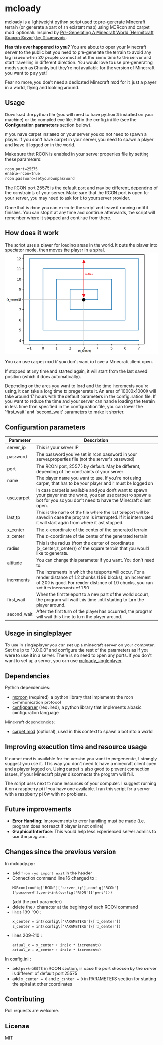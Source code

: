 # mcloady

mcloady is a lightweight python script used to pre-generate Minecraft terrain (or generate a part of an existant map) using MCRcon and carpet mod (optional). Inspired by [Pre-Generating A Minecraft World (Hermitcraft Season Seven) by Xisumavoid](https://www.youtube.com/watch?v=eA35S2GW-jI).

**Has this ever happened to you?** You are about to open your Minecraft server to the public but you need to pre-generate the terrain to avoid any lag issues when 20 people connect all at the same time to the server and start travelling in different direction. You would love to use pre-generating mods such as Chunky but they're not available for the version of Minecraft you want to play yet!

Fear no more, you don't need a dedicated Minecraft mod for it, just a player in a world, flying and looking around.

## Usage
Download the python file (you will need to have python 3 installed on your machine) or the compiled exe file. Fill in the config.ini file (see the **Configuration parameters** section bellow).

If you have carpet installed on your server you do not need to spawn a player. If you don't have carpet in your server, you need to spawn a player and leave it logged on in the world.

Make sure that RCON is enabled in your server.properties file by setting these parameters:

```
rcon.port=25575
enable-rcon=true
rcon.password=setyourownpassword
```

The RCON port 25575 is the default port and may be different, depending of the constraints of your server.
Make sure that the RCON port is open for your server, you may need to ask for it to your server provider. 

Once that is done you can execute the script and leave it running until it finishes. You can stop it at any time and continue afterwards, the script will remember where it stopped and continue from there.

## How does it work
The script uses a player for loading areas in the world. It puts the player into spectator mode, then moves the player in a spiral. 
![2Dspiral](./2Dspiral.png)

You can use carpet mod if you don't want to have a Minecraft client open.

If stopped at any time and started again, it will start from the last saved position (which it does automatically).

Depending on the area you want to load and the time increments you're using, it can take a long time to pregenerate it. An area of 10000x10000 will take around 17 hours with the default parameters in the configuration file. If you want to reduce the time and your server can handle loading the terrain in less time than specified in the configuration file, you can lower the 'first_wait' and 'second_wait' parameters to make it shorter.

## Configuration parameters
| Parameter   | Description|
|-------------|-----------------------|
| server_ip   | This is your server IP	|
| password    | The password you've set in rcon.password in your server.properties file (not the server's password)	|
| port | The RCON port, 25575 by default. May be different, depending of the constraints of your server |
| name        | The player name you want to use. If you're not using carpet, that has to be your player and it must be logged on	|
| use_carpet  | In case carpet is available and you don't want to spawn your player into the world, you can use carpet to spawn a bot for you so you don't need to have the Minecraft client open.	|
| last_tp     | This is the name of the file where the last teleport will be saved in case the program is interrupted. If it is interrupted it will start again from where it last stopped.	|
| x_center      | The x-coordinate of the center of the generated terrain	|
| z_center      | The z-coordinate of the center of the generated terrain	|
| radius      | This is the radius (from the center of coordinates (x_center,z_center)) of the square terrain that you would like to generate.	|
| altitude    | You can change this parameter if you want. You don't need to.	|
| increments  | The increments in which the teleports will occur. For a render distance of 12 chunks (196 blocks), an increment of 200 is good. For render distance of 10 chunks, you can set it to increments of 150. |
| first_wait  | When the first teleport to a new part of the world occurs, the program will wait this time until starting to turn the player around.	|
| second_wait | After the first turn of the player has occurred, the program will wait this time to turn the player around.	|

## Usage in singleplayer
To use in singleplayer you can set up a minecraft server on your computer. Set the ip to "0.0.0.0" and configure the rest of the parameters as if you were to use it in a server. There is no need to open any ports. If you don't want to set up a server, you can use [mcloady_singleplayer](https://github.com/rubennp91/mcloady_singleplayer).

## Dependencies
Python dependencies:
- [mcrcon](https://pypi.org/project/mcrcon/) (required), a python library that implements the rcon communication protocol
- [configparser](https://docs.python.org/3/library/configparser.html) (required), a python library that implements a basic configuration language

Minecraft dependencies:
- [carpet mod](https://github.com/gnembon/fabric-carpet/wiki) (optional), used in this context to spawn a bot into a world

## Improving execution time and resource usage
If carpet mod is available for the version you want to pregenerate, I strongly suggest you use it. This way you don't need to have a minecraft client open and a player logged on. Using carpet is also good to prevent connection issues, if your Minecraft player disconnects the program will fail.

The script uses next to none resources of your computer. I suggest running it on a raspberry pi if you have one available. I ran this script for a server with a raspberry pi 0w with no problems.

## Future improvements
- **Error Handing**: Improvements to error handling must be made (i.e. program does not react if player is not online)
- **Graphical Interface**: This would help less experienced server admins to use the program.

## Changes since the previous version
In mcloady.py :
- add `from sys import exit` in the header
- Connection command line 16 changed to :
  ```
  MCRcon(config['RCON']['server_ip'],config['RCON']['password'],port=int(config['RCON']['port']))
  ```
  (add the port parameter)
- delete the `/` character at the begining of each RCON command
- lines 189-190 :
	```
  x_center = int(config\['PARAMETERS']\['x_center'])
  z_center = int(config\['PARAMETERS']\['z_center'])
  ```
- lines 209-210 :
	```
  actual_x = x_center + int(x * increments)
  actual_z = z_center + int(z * increments)
  ```

In config.ini :
- add `port=25575` in RCON section, in case the port choosen by the server is different of default port 25575
- add `x_center = 0` and `z_center = 0` in PARAMETERS section for starting the spiral at other coordinates


## Contributing
Pull requests are welcome.

## License
[MIT](https://choosealicense.com/licenses/mit/)
